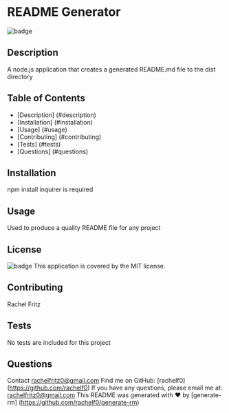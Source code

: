 # README Generator
  
  ![badge](https://img.shields.io/badge/license-MIT-brightgreen)<br />
  
  ## Description
  A node.js application that creates a generated README.md file to the dist directory

  ## Table of Contents
  - [Description] (#description)
  - [Installation] (#installation)
  - [Usage] (#usage)
  - [Contributing] (#contributing)
  - [Tests] (#tests)
  - [Questions] (#questions)

  ## Installation
  npm install inquirer is required

  ## Usage
  Used to produce a quality README file for any project

  ## License
  ![badge](https://img.shields.io/badge/license-MIT-brightgreen)
  This application is covered by the MIT license. 

  ## Contributing
  Rachel Fritz

  ## Tests
  No tests are included for this project

  ## Questions
  Contact rachelfritz0@gmail.com
  Find me on GitHub: [rachelf0] (https://github.com/rachelf0) 
  If you have any questions, please email me at: rachelfritz0@gmail.com
  This README was generated with ❤️ by [generate-rm] (https://github.com/rachelf0/generate-rm)

